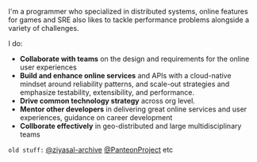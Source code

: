 I'm a programmer who specialized in distributed systems, online features for games and SRE also likes to tackle performance problems alongside a variety of challenges.

I do:
- **Collaborate with teams** on the design and requirements for the online user experiences
- **Build and enhance online services** and APIs with a cloud-native mindset around reliability patterns, and scale-out strategies and emphasize testability, extensibility, and performance.
- **Drive common technology strategy** across org level.
- **Mentor other developers** in delivering great online services and user experiences, guidance on career development
- **Collborate  effectively** in geo-distributed and large multidisciplinary teams

`old stuff:` [@ziyasal-archive](https://github.com/ziyasal-archive) [@PanteonProject](https://github.com/PanteonProject) etc
